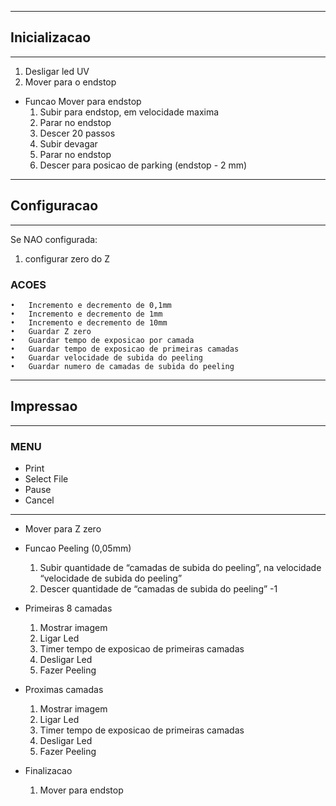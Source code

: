 ---------------------------
## Inicializacao ##
---------------------------

1) Desligar led UV
2) Mover para o endstop


- Funcao Mover para endstop
	1)	Subir para endstop, em velocidade maxima
	2)	Parar no endstop
	3)	Descer 20 passos
	4)	Subir devagar
	5)	Parar no endstop
	6)	Descer para posicao de parking (endstop - 2 mm)

---------------------------
## Configuracao ##
---------------------------

Se NAO configurada:
1) configurar zero do Z 


### ACOES
	•	Incremento e decremento de 0,1mm
	•	Incremento e decremento de 1mm
	•	Incremento e decremento de 10mm
	•	Guardar Z zero
	•	Guardar tempo de exposicao por camada
	•	Guardar tempo de exposicao de primeiras camadas
	•	Guardar velocidade de subida do peeling
	•	Guardar numero de camadas de subida do peeling



---------------------------
## Impressao ##
---------------------------

### MENU
- Print
 - Select File
- Pause
- Cancel

---

- Mover para Z zero

- Funcao Peeling (0,05mm)
	1)	Subir quantidade de “camadas de subida do peeling”, na velocidade “velocidade de subida do peeling”
	2)	Descer quantidade de “camadas de subida do peeling” -1

- Primeiras 8 camadas
	1)	Mostrar imagem
	2)	Ligar Led
	3)	Timer tempo de exposicao de primeiras camadas
	4)	Desligar Led
	5)	Fazer Peeling

- Proximas camadas
	1)	Mostrar imagem
	2)	Ligar Led
	3)	Timer tempo de exposicao de primeiras camadas
	4)	Desligar Led
	5)	Fazer Peeling

- Finalizacao
	1)	Mover para endstop



